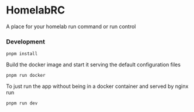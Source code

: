 # HomelabRC

A place for your homelab run command or run control

### Development

`pnpm install`

Build the docker image and start it serving the default configuration files

`pnpm run docker`

To just run the app without being in a docker container and served by nginx run

`pnpm run dev`
